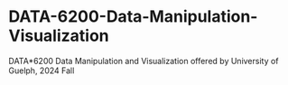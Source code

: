 # DATA-6200-Data-Manipulation-Visualization
DATA*6200 Data Manipulation and Visualization offered by University of Guelph, 2024 Fall
